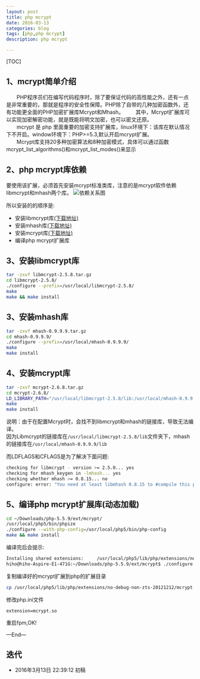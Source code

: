 ```yaml
---
layout: post
title: php mcrypt
date: 2016-03-13
categories: blog
tags: [php,php mcrypt]
description: php mcrypt

---
```






[TOC]

## 1、mcrypt简单介绍

　　PHP程序员们在编写代码程序时，除了要保证代码的高性能之外，还有一点是非常重要的，那就是程序的安全性保障。PHP除了自带的几种加密函数外，还有功能更全面的PHP加密扩展库Mcrypt和Mhash。
　　其中，Mcrypt扩展库可以实现加密解密功能，就是既能将明文加密，也可以密文还原。  
　　mcrypt 是 php 里面重要的加密支持扩展库，linux环境下：该库在默认情况下不开启。window环境下：PHP>=5.3,默认开启mcrypt扩展。  
　　Mcrypt库支持20多种加密算法和8种加密模式，具体可以通过函数mcrypt_list_algorithms()和mcrypt_list_modes()来显示

## 2、php mcrypt库依赖
要使用该扩展，必须首先安装mcrypt标准类库，注意的是mcrypt软件依赖libmcrypt和mhash两个库。
![依赖关系图](http://img.my.csdn.net/uploads/201211/20/1353390822_1764.jpg)

所以安装的的顺序是:

- 安装libmcrypt库[(下载地址)](http://sourceforge.net/project/showfiles.php?group_id=87941&package_id=91774&release_id=487459)
- 安装mhash库[(下载地址)](http://sourceforge.net/project/showfiles.php?group_id=87941&package_id=91948&release_id=642101)
- 安装mcrypt库[(下载地址)](http://sourceforge.net/project/showfiles.php?group_id=4286&package_id=4300&release_id=645636)
- 编译php mcrypt扩展库

## 3、安装libmcrypt库

```bash
tar -zxvf libmcrypt-2.5.8.tar.gz
cd libmcrypt-2.5.8/
./configure --prefix=/usr/local/libmcrypt-2.5.8/
make
make && make install
```


## 3、安装mhash库

```bash
tar -zxvf mhash-0.9.9.9.tar.gz
cd mhash-0.9.9.9/
./configure --prefix=/usr/local/mhash-0.9.9.9/
make
make install
```

## 4、安装mcrypt库

```bash
tar -zxvf mcrypt-2.6.8.tar.gz 
cd mcrypt-2.6.8/
LD_LIBRARY_PATH="/usr/local/libmcrypt-2.5.8/lib:/usr/local/mhash-0.9.9.9/lib" LDFLAGS="-L/usr/local/mhash-0.9.9.9/lib -I/usr/local/mhash-0.9.9.9/include" CFLAGS="-I/usr/local/mhash-0.9.9.9/include" ./configure --prefix=/usr/local/mcrypt-2.6.8/ --with-libmcrypt-prefix=/usr/local/libmcrypt-2.5.8
make
make install
```

说明：由于在配置Mcrypt时，会找不到libmcrypt和mhash的链接库，导致无法编译。  
因为Libmcrypt的链接库在`/usr/local/libmcrypt-2.5.8/lib`文件夹下，mhash的链接库在`/usr/local/mhash-0.9.9.9/lib`
  
而LDFLAGS和CFLAGS是为了解决下面问题:

```bash
checking for libmcrypt - version >= 2.5.0... yes
checking for mhash_keygen in -lmhash... yes
checking whether mhash >= 0.8.15... no
configure: error: "You need at least libmhash 0.8.15 to #compile this program. http://mhash.sf.net/"
```

## 5、编译php mcrypt扩展库(动态加载)

```bash
cd ~/Downloads/php-5.5.9/ext/mcrypt/
/usr/local/php5/bin/phpize
./configure --with-php-config=/usr/local/php5/bin/php-config
make && make install
```

编译完后会提示:

```bash
Installing shared extensions:     /usr/local/php5/lib/php/extensions/no-debug-non-zts-20121212/
hiho@hiho-Aspire-E1-471G:~/Downloads/php-5.5.9/ext/mcrypt$ ./configure --with-php-config=/usr/local/php5/bin/php-config
```

复制编译好的mcrypt扩展到php的扩展目录

```bash
cp /usr/local/php5/lib/php/extensions/no-debug-non-zts-20121212/mcrypt.so /usr/local/php5/ext/
```

修改php.ini文件

```
extension=mcrypt.so
```

重启fpm,OK!

—End—

## 迭代


* 2016年3月13日 22:39:12 初稿



